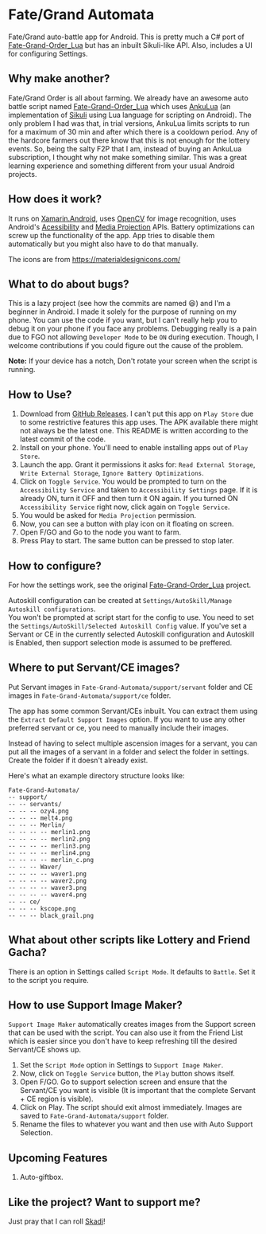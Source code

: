 # Fate/Grand Automata
Fate/Grand auto-battle app for Android.
This is pretty much a C# port of [Fate-Grand-Order_Lua][FGOLua] but has an inbuilt Sikuli-like API.
Also, includes a UI for configuring Settings.

## Why make another?
Fate/Grand Order is all about farming.
We already have an awesome auto battle script named [Fate-Grand-Order_Lua][FGOLua] which uses [AnkuLua](https://ankulua.boards.net/) (an implementation of [Sikuli](http://doc.sikuli.org/sikuli-script-index.html) using Lua language for scripting on Android).
The only problem I had was that, in trial versions, AnkuLua limits scripts to run for a maximum of 30 min and after which there is a cooldown period.
Any of the hardcore farmers out there know that this is not enough for the lottery events.
So, being the salty F2P that I am, instead of buying an AnkuLua subscription, I thought why not make something similar.
This was a great learning experience and something different from your usual Android projects.

## How does it work?
It runs on [Xamarin.Android](https://docs.microsoft.com/en-us/xamarin/android/), uses [OpenCV](https://opencv.org/) for image recognition, uses Android's [Acessibility](https://developer.android.com/guide/topics/ui/accessibility) and [Media Projection](https://developer.android.com/reference/android/media/projection/MediaProjection) APIs.
Battery optimizations can screw up the functionality of the app. App tries to disable them automatically but you might also have to do that manually.

The icons are from https://materialdesignicons.com/

## What to do about bugs?
This is a lazy project (see how the commits are named :laughing:) and I'm a beginner in Android.
I made it solely for the purpose of running on my phone.
You can use the code if you want, but I can't really help you to debug it on your phone if you face any problems.
Debugging really is a pain due to FGO not allowing `Developer Mode` to be `ON` during execution.
Though, I welcome contributions if you could figure out the cause of the problem.

**Note:** If your device has a notch, Don't rotate your screen when the script is running.

## How to Use?
1. Download from [GitHub Releases](https://github.com/MathewSachin/FateGrandAutomata/releases/). I can't put this app on `Play Store` due to some restrictive features this app uses.
   The APK available there might not always be the latest one. This README is written according to the latest commit of the code.
2. Install on your phone. You'll need to enable installing apps out of `Play Store`.
3. Launch the app. Grant it permissions it asks for: `Read External Storage`, `Write External Storage`, `Ignore Battery Optimizations`.
4. Click on `Toggle Service`. You would be prompted to turn on the `Accessibility Service` and taken to `Accessibility Settings` page.
   If it is already ON, turn it OFF and then turn it ON again.
   If you turned ON `Accessibility Service` right now, click again on `Toggle Service`.
5. You would be asked for `Media Projection` permission.
6. Now, you can see a button with play icon on it floating on screen.
7. Open F/GO and Go to the node you want to farm.
8. Press Play to start. The same button can be pressed to stop later.

## How to configure?
For how the settings work, see the original [Fate-Grand-Order_Lua][FGOLua] project.

Autoskill configuration can be created at `Settings/AutoSkill/Manage Autoskill configurations`.  
You won't be prompted at script start for the config to use. You need to set the `Settings/AutoSkill/Selected Autoskill Config` value.
If you've set a Servant or CE in the currently selected Autoskill configuration and Autoskill is Enabled, then support selection mode is assumed to be preffered.

## Where to put Servant/CE images?
Put Servant images in `Fate-Grand-Automata/support/servant` folder and
CE images in `Fate-Grand-Automata/support/ce` folder.

The app has some common Servant/CEs inbuilt. You can extract them using the `Extract Default Support Images` option.
If you want to use any other preferred servant or ce, you need to manually include their images.

Instead of having to select multiple ascension images for a servant, you can put all the images of a servant in a folder and select the folder in settings.
Create the folder if it doesn't already exist.

Here's what an example directory structure looks like:

```
Fate-Grand-Automata/
-- support/
-- -- servants/
-- -- -- ozy4.png
-- -- -- melt4.png
-- -- -- Merlin/
-- -- -- -- merlin1.png
-- -- -- -- merlin2.png
-- -- -- -- merlin3.png
-- -- -- -- merlin4.png
-- -- -- -- merlin_c.png
-- -- -- Waver/
-- -- -- -- waver1.png
-- -- -- -- waver2.png
-- -- -- -- waver3.png
-- -- -- -- waver4.png
-- -- ce/
-- -- -- kscope.png
-- -- -- black_grail.png
```

## What about other scripts like Lottery and Friend Gacha?
There is an option in Settings called `Script Mode`.
It defaults to `Battle`.
Set it to the script you require.

## How to use Support Image Maker?
`Support Image Maker` automatically creates images from the Support screen that can be used with the script.
You can also use it from the Friend List which is easier since you don't have to keep refreshing till the desired Servant/CE shows up.

1. Set the `Script Mode` option in Settings to `Support Image Maker`.
2. Now, click on `Toggle Service` button, the `Play` button shows itself.
3. Open F/GO. Go to support selection screen and ensure that the Servant/CE you want is visible (It is important that the complete Servant + CE region is visible).
4. Click on Play. The script should exit almost immediately. Images are saved to `Fate-Grand-Automata/support` folder.
5. Rename the files to whatever you want and then use with Auto Support Selection.

## Upcoming Features
1. Auto-giftbox.

## Like the project? Want to support me?
Just pray that I can roll [Skadi](https://gamepress.gg/grandorder/servant/scathachskadi)!

[FGOLua]: https://github.com/29988122/Fate-Grand-Order_Lua